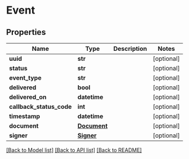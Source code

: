 # Event

## Properties
Name | Type | Description | Notes
------------ | ------------- | ------------- | -------------
**uuid** | **str** |  | [optional] 
**status** | **str** |  | [optional] 
**event_type** | **str** |  | [optional] 
**delivered** | **bool** |  | [optional] 
**delivered_on** | **datetime** |  | [optional] 
**callback_status_code** | **int** |  | [optional] 
**timestamp** | **datetime** |  | [optional] 
**document** | [**Document**](Document.md) |  | [optional] 
**signer** | [**Signer**](Signer.md) |  | [optional] 

[[Back to Model list]](../README.md#documentation-for-models) [[Back to API list]](../README.md#documentation-for-api-endpoints) [[Back to README]](../README.md)



